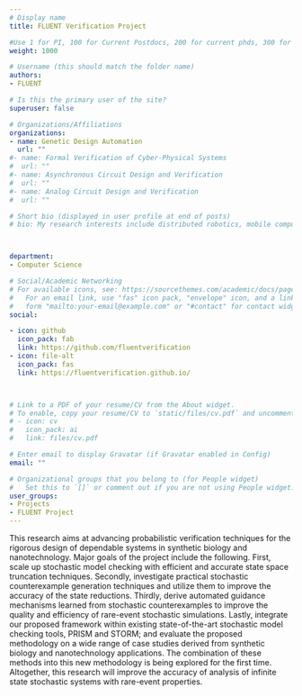 ```yaml
---
# Display name
title: FLUENT Verification Project

#Use 1 for PI, 100 for Current Postdocs, 200 for current phds, 300 for current masters, 400 for current undergrads, 800 for alum postdocs, 810 for alum phds, 820 for alum masters, and 830 for alum undergrads, 900 for tools, 1000 for projects, 900 for tools, 1000 for projects
weight: 1000

# Username (this should match the folder name)
authors:
- FLUENT

# Is this the primary user of the site?
superuser: false

# Organizations/Affiliations
organizations:
- name: Genetic Design Automation
  url: ""
#- name: Formal Verification of Cyber-Physical Systems
#  url: ""
#- name: Asynchronous Circuit Design and Verification
#  url: ""
#- name: Analog Circuit Design and Verification
#  url: ""

# Short bio (displayed in user profile at end of posts)
# bio: My research interests include distributed robotics, mobile computing and programmable matter.



department:
- Computer Science

# Social/Academic Networking
# For available icons, see: https://sourcethemes.com/academic/docs/page-builder/#icons
#   For an email link, use "fas" icon pack, "envelope" icon, and a link in the
#   form "mailto:your-email@example.com" or "#contact" for contact widget.
social:

- icon: github
  icon_pack: fab
  link: https://github.com/fluentverification
- icon: file-alt
  icon_pack: fas
  link: https://fluentverification.github.io/



# Link to a PDF of your resume/CV from the About widget.
# To enable, copy your resume/CV to `static/files/cv.pdf` and uncomment the lines below.
# - icon: cv
#   icon_pack: ai
#   link: files/cv.pdf

# Enter email to display Gravatar (if Gravatar enabled in Config)
email: ""

# Organizational groups that you belong to (for People widget)
#   Set this to `[]` or comment out if you are not using People widget.
user_groups:
- Projects
- FLUENT Project
---
```


This research aims at advancing probabilistic verification techniques for the rigorous design of dependable systems in synthetic biology and nanotechnology. Major goals of the project include the following. First, scale up stochastic model checking with efficient and accurate state space truncation techniques. Secondly, investigate practical stochastic counterexample generation techniques and utilize them to improve the accuracy of the state reductions. Thirdly, derive automated guidance mechanisms learned from stochastic counterexamples to improve the quality and efficiency of rare-event stochastic simulations. Lastly, integrate our proposed framework within existing state-of-the-art stochastic model checking tools, PRISM and STORM; and evaluate the proposed methodology on a wide range of case studies derived from synthetic biology and nanotechnology applications. The combination of these methods into this new methodology is being explored for the first time. Altogether, this research will improve the accuracy of analysis of infinite state stochastic systems with rare-event properties.
